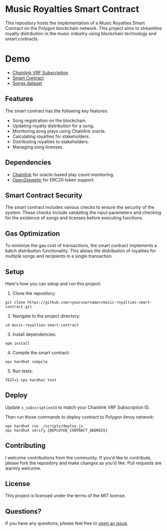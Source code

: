 # Music Royalties Smart Contract

This repository hosts the implementation of a Music Royalties Smart Contract on the Polygon blockchain network. This
project aims to streamline royalty distribution in the music industry using blockchain technology and smart contracts.

# Demo
- [Chainlink VRF Subscription](https://vrf.chain.link/polygon-amoy/27386271310033774427731689780733372915241729820450466377140907977388552390469)
- [Smart Contract](https://www.oklink.com/ru/amoy/address/0x9d7be496c9d862f67f692383fdac6d1438903265)
- [Songs dataset](https://www.kaggle.com/datasets/stefancomanita/top-us-songs-from-1950-to-2019-w-lyrics)

## Features

The smart contract has the following key features:

- Song registration on the blockchain.
- Updating royalty distribution for a song.
- Monitoring song plays using Chainlink oracle.
- Calculating royalties for stakeholders.
- Distributing royalties to stakeholders.
- Managing song licenses.

## Dependencies

- [Chainlink](https://chain.link/) for oracle-based play count monitoring.
- [OpenZeppelin](https://openzeppelin.com/) for ERC20 token support.

## Smart Contract Security

The smart contract includes various checks to ensure the security of the system. These checks include validating the
input parameters and checking for the existence of songs and licenses before executing functions.

## Gas Optimization

To minimize the gas cost of transactions, the smart contract implements a batch distribution functionality. This allows
the distribution of royalties for multiple songs and recipients in a single transaction.

## Setup

Here's how you can setup and run this project:

1. Clone the repository:

```
git clone https://github.com/<yourusername>/music-royalties-smart-contract.git
```

2. Navigate to the project directory:

```
cd music-royalties-smart-contract
```

3. Install dependencies:

```
npm install
```

4. Compile the smart contract:

```
npx hardhat compile
```

5. Run tests:

```
TEST=1 npx hardhat test
```

## Deploy

Update `s_subscriptionId` to match your Chainlink VRF Subscription ID.

Then run those commands to deploy contract to Polygon Amoy network:

```
npx hardhat run ./scripts/deploy.js  
npx hardhat verify {DEPLOYED_CONTRACT_ADDRESS}
```

## Contributing

I welcome contributions from the community. If you'd like to contribute, please fork the repository and make changes as
you'd like. Pull requests are warmly welcome.

## License

This project is licensed under the terms of the MIT license.

## Questions?

If you have any questions, please feel free
to [open an issue](https://github.com/aiekseu/web3_digital_rights_management/issues/new).
